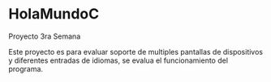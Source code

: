 # HolaMundoC
Proyecto 3ra Semana

Este proyecto es para evaluar soporte de multiples pantallas de dispositivos y diferentes entradas de idiomas, 
se evalua el funcionamiento del programa. 
